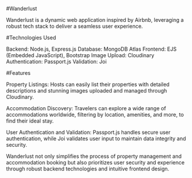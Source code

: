 #Wanderlust

Wanderlust is a dynamic web application inspired by Airbnb, leveraging a robust tech stack to deliver a seamless user experience.

#Technologies Used

Backend: Node.js, Express.js
Database: MongoDB Atlas
Frontend: EJS (Embedded JavaScript), Bootstrap
Image Upload: Cloudinary
Authentication: Passport.js
Validation: Joi

#Features

Property Listings: Hosts can easily list their properties with detailed descriptions and stunning images uploaded and managed through Cloudinary.

Accommodation Discovery: Travelers can explore a wide range of accommodations worldwide, filtering by location, amenities, and more, to find their ideal stay.

User Authentication and Validation: Passport.js handles secure user authentication, while Joi validates user input to maintain data integrity and security.

Wanderlust not only simplifies the process of property management and accommodation booking but also prioritizes user security and experience through robust backend technologies and intuitive frontend design.






